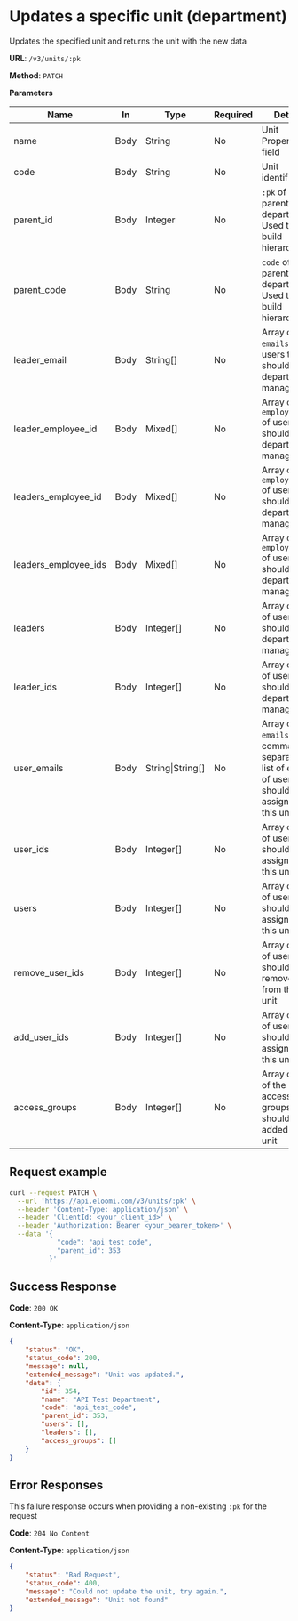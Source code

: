 # Updates a specific unit (department)
Updates the specified unit and returns the unit with the new data

**URL**: `/v3/units/:pk`

**Method**: `PATCH`

**Parameters**

| Name | In | Type | Required | Details |
| --- | --- | --- | --- | --- |
| name | Body | String | No | Unit Property field |
| code| Body | String  | No | Unit identifier |
| parent_id | Body | Integer| No | `:pk` of the parent department. Used to build hierarchies. |
| parent_code | Body | String  | No | `code` of the parent department. Used to build hierarchies. |
| leader_email | Body | String[]  | No | Array of `emails` of users that should be department managers |
| leader_employee_id | Body | Mixed[] | No | Array of `employee_ids` of users that should be department managers |
| leaders_employee_id | Body | Mixed[] | No | Array of `employee_ids` of users that should be department managers |
| leaders_employee_ids | Body | Mixed[] | No | Array of `employee_ids` of users that should be department managers |
| leaders | Body | Integer[] | No | Array of `:pk` of users that should be department managers |
| leader_ids | Body | Integer[] | No | Array of `:pk` of users that should be department managers |
| user_emails | Body | String\|String[] | No | Array of `emails` or comma-separated list of emails of users that should be assigned to this unit |
| user_ids | Body | Integer[] | No | Array of `:pk` of users that should be assigned to this unit |
| users | Body | Integer[] | No | Array of `:pk` of users that should be assigned to this unit |
| remove_user_ids | Body | Integer[] | No | Array of `:pk` of users that should be removed from this unit |
| add_user_ids | Body | Integer[] | No | Array of `:pk` of users that should be assigned to this unit |
| access_groups | Body | Integer[] | No | Array of `id's` of the access groups that should be added to this unit |

## Request example
```bash
curl --request PATCH \
  --url 'https://api.eloomi.com/v3/units/:pk' \
  --header 'Content-Type: application/json' \
  --header 'ClientId: <your_client_id>' \
  --header 'Authorization: Bearer <your_bearer_token>' \
  --data '{
            "code": "api_test_code",
            "parent_id": 353
          }'
```

## Success Response
**Code**: `200 OK`

**Content-Type**: `application/json`

```json
{
    "status": "OK",
    "status_code": 200,
    "message": null,
    "extended_message": "Unit was updated.",
    "data": {
        "id": 354,
        "name": "API Test Department",
        "code": "api_test_code",
        "parent_id": 353,
        "users": [],
        "leaders": [],
        "access_groups": []
    }
}
```

## Error Responses
This failure response occurs when providing a non-existing `:pk` for the request

**Code**: `204 No Content`

**Content-Type**: `application/json`

```json
{
    "status": "Bad Request",
    "status_code": 400,
    "message": "Could not update the unit, try again.",
    "extended_message": "Unit not found"
}
```